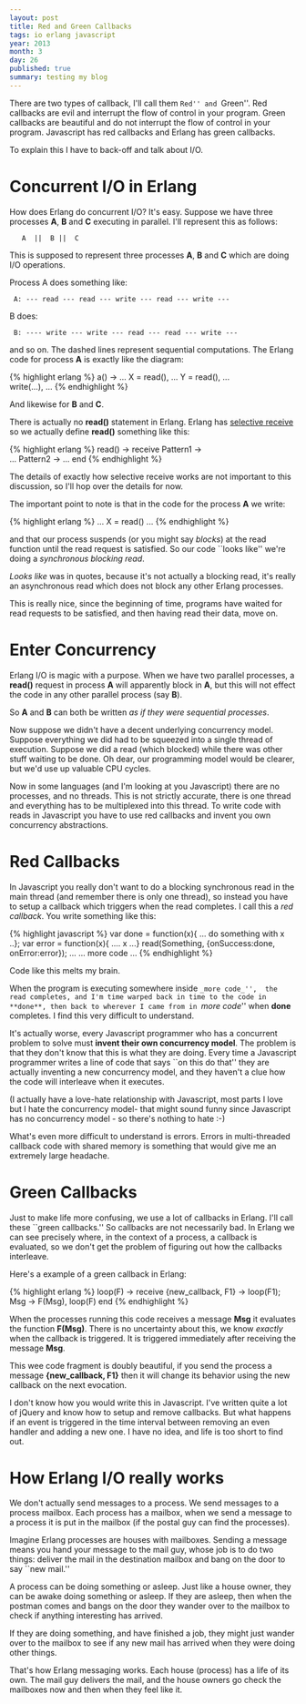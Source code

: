 ```yaml
---
layout: post
title: Red and Green Callbacks
tags: io erlang javascript
year: 2013
month: 3
day: 26
published: true
summary: testing my blog
---
```


There are two types of callback, I'll call them ``Red'' and
``Green''. Red callbacks are evil and interrupt the flow of control in
your program. Green callbacks are beautiful and do not interrupt the
flow of control in your program.  Javascript has red callbacks and
Erlang has green callbacks.

To explain this I have to back-off and talk about I/O.

Concurrent I/O in Erlang
========================

How does Erlang do concurrent I/O? It's easy.
Suppose we have three processes **A**, **B** and **C** executing in 
parallel. I'll represent this as follows:


       A  ||  B ||  C

This is supposed to represent three processes **A**, **B** and **C**
which are doing I/O operations.

Process A does something like:

     A: --- read --- read --- write --- read --- write ---

B does:

     B: ---- write --- write --- read --- read --- write ---

and so on. The dashed lines represent sequential computations. The
Erlang code for process **A** is exactly like the diagram:

{% highlight erlang %}
a() ->
    ...
    X = read(),
    ...
    Y = read(), 
    ...  
    write(...),
    ...
{% endhighlight %}

And likewise for **B** and **C**.

There is actually no **read()** statement in Erlang. Erlang has
<a href="http://www.erlang.org/course/concurrent_programming.html#select">selective receive</a> 
 so we actually define **read()** something like this:

{% highlight erlang %}
read() ->
    receive
        Pattern1 -> 	
           ...
        Pattern2 -> 
           ...
    end
{% endhighlight %}

The details of exactly how selective receive works are not important
to this discussion, so I'll hop over the details for now.

The important point to note is that in the code for the process
**A** we write:

{% highlight erlang %}
    ...
    X = read()
    ...
{% endhighlight %}

and that our process suspends (or you might say _blocks_) at the read
function until the read request is satisfied.  So our code ``looks
like'' we're doing a _synchronous blocking read_.

_Looks like_ was in quotes, because it's not actually a blocking read,
it's really an asynchronous read which does not block any other Erlang
processes.

This is really nice, since the beginning of time, programs have waited
for read requests to be satisfied, and then having read their data,
move on.

Enter Concurrency
=================

Erlang I/O is magic with a purpose. When we have two parallel processes,
a **read()** request in process **A** will apparently block in **A**,
but this will not effect the code in any other parallel process (say **B**).

So **A** and **B** can both be written _as if they were sequential processes_.

Now suppose we didn't have a decent underlying concurrency model.
Suppose everything we did had to be squeezed into a single thread of
execution. Suppose we did a read (which blocked) while there was other
stuff waiting to be done. Oh dear, our programming model would be clearer,
but we'd use up valuable CPU cycles.

Now in some languages (and I'm looking at you Javascript) there are no
processes, and no threads. This is not strictly accurate, there is one
thread and everything has to be multiplexed into this thread. To write
code with reads in Javascript you have to use red callbacks and invent
you own concurrency abstractions.


Red Callbacks
=============

In Javascript you really don't want to do a blocking synchronous read
in the main thread (and remember there is only one thread), so instead
you have to setup a callback which triggers when the read completes. I call this
a _red callback_. You write something like this:


{% highlight javascript %}
    var done  = function(x){ ... do something with x ..};
    var error = function(x){ .... x ...}
    read(Something, {onSuccess:done, onError:error});
    ...
    ... more code ...
{% endhighlight %}

Code like this melts my brain.

When the program is executing somewhere inside ``_more code_'', 
the read completes, and I'm time warped back in
time to the code in **done**, then back to wherever I came from in ``_more
code_'' when **done** completes. I find this very difficult to understand. 

It's actually worse, every Javascript programmer who has a concurrent
problem to solve must **invent their own concurrency model**.  The
problem is that they don't know that this is what they are
doing. Every time a Javascript programmer writes a line of code that
says ``on this do that'' they are actually inventing a new concurrency
model, and they haven't a clue how the code will interleave when it
executes.

(I actually have a love-hate relationship with Javascript, most parts
I love but I hate the concurrency model- that might sound funny since
Javascript has no concurrency model - so there's nothing to hate :-)

What's even more difficult to understand is errors. Errors in
multi-threaded callback code with shared memory is something that would
give me an extremely large headache.

Green Callbacks
===============

Just to make life more confusing, we use a lot of callbacks in
Erlang.  I'll call these ``green callbacks.'' So callbacks are not
necessarily bad.  In Erlang we can see precisely where, in the context
of a process, a callback is evaluated, so we don't get the problem of
figuring out how the callbacks interleave.

Here's a example of a green callback in Erlang:

{% highlight erlang %}
    loop(F) ->
        receive
            {new_callback, F1} ->
                loop(F1);
            Msg ->
                F(Msg),
                loop(F)
        end
{% endhighlight %}

When the processes running this code receives a message **Msg** it
evaluates the function **F(Msg)**.  There is no uncertainty about
this, we know _exactly_ when the callback is triggered.  It is
triggered immediately after receiving the message **Msg**.

This wee code fragment is doubly beautiful, if you send the process a message
**{new_callback, F1}** then it will change its behavior using the
new callback on the next evocation.

I don't know how you would write this in Javascript. I've written
quite a lot of jQuery and know how to setup and remove callbacks. But
what happens if an event is triggered in the time interval between
removing an even handler and adding a new one. I have no idea, and
life is too short to find out.
 
How Erlang I/O really works
============================

We don't actually send messages to a process. We send messages to a
process mailbox. Each process has a mailbox, when we send a message to
a process it is put in the mailbox (if the postal guy can find the
processes).

Imagine Erlang processes are houses with mailboxes. Sending a
message means you hand your message to the mail guy, whose job is
to do two things: deliver the mail in the destination mailbox and bang
on the door to say ``new mail.''

A process can be doing something or asleep. Just like a house owner,
they can be awake doing something or asleep. If they are asleep, then
when the postman comes and bangs on the door they wander over to the
mailbox to check if anything interesting has arrived.

If they are doing something, and have finished a job, they might just
wander over to the mailbox to see if any new mail has arrived when
they were doing other things.

That's how Erlang messaging works. Each house (process) has a life of
its own.  The mail guy delivers the mail, and the house owners go
check the mailboxes now and then when they feel like it.




 
 



